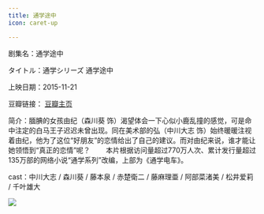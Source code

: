 ```yaml
---
title: 通学途中
icon: caret-up

---
```


剧集名：通学途中

タイトル：通学シリーズ 通学途中

上映日期：2015-11-21

豆瓣链接： [豆瓣主页](https://movie.douban.com/subject/26461205/)

简介：腼腆的女孩由纪（森川葵 饰）渴望体会一下心似小鹿乱撞的感觉，可是命中注定的白马王子迟迟未曾出现。同在美术部的弘（中川大志 饰）始终暖暖注视着由纪，他为了这位“好朋友”的恋情给出了自己的建议。而对由纪来说，谁才能让她领悟到“真正的恋情”呢？
　　本片根据访问量超过770万人次、累计发行量超过135万部的网络小说“通学系列”改编，上部为《通学电车》。

cast：中川大志 / 森川葵 / 藤本泉 / 赤楚衛二 / 藤麻理亜 / 阿部菜渚美 / 松井爱莉 / 千叶雄大

![](https://listpic.tsgsanjiao.com/movie/2015/2015txtz.jpg)